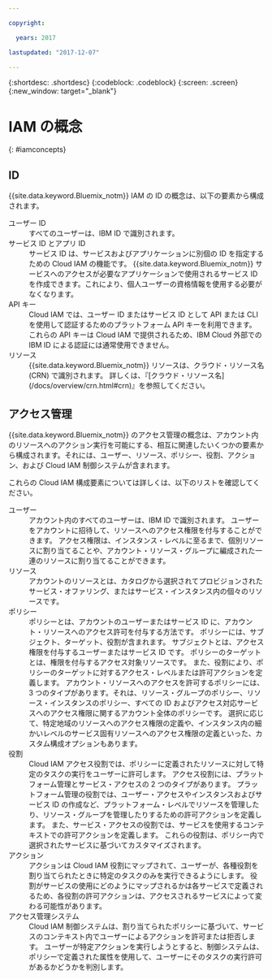 ```yaml
---

copyright:

  years: 2017

lastupdated: "2017-12-07"

---
```


{:shortdesc: .shortdesc}
{:codeblock: .codeblock}
{:screen: .screen}
{:new_window: target="_blank"}

# IAM の概念
{: #iamconcepts}

## ID

{{site.data.keyword.Bluemix_notm}} IAM の ID の概念は、以下の要素から構成されます。

<dl>
<dt>ユーザー ID</dt>
<dd>すべてのユーザーは、IBM ID で識別されます。</dd>
<dt>サービス ID とアプリ ID</dt>
<dd>サービス ID は、サービスおよびアプリケーションに別個の ID を指定するための Cloud IAM の機能です。 {{site.data.keyword.Bluemix_notm}} サービスへのアクセスが必要なアプリケーションで使用されるサービス ID を作成できます。これにより、個人ユーザーの資格情報を使用する必要がなくなります。</dd>
<dt>API キー</dt>
<dd>Cloud IAM では、ユーザー ID またはサービス ID として API または CLI を使用して認証するためのプラットフォーム API キーを利用できます。 これらの API キーは Cloud IAM で提供されるため、IBM Cloud 外部での IBM ID による認証には通常使用できません。 </dd>
<dt>リソース</dt>
<dd>{{site.data.keyword.Bluemix_notm}} リソースは、クラウド・リソース名 (CRN) で識別されます。 詳しくは、『[クラウド・リソース名](/docs/overview/crn.html#crn)』を参照してください。</dd>
</dl>

## アクセス管理

{{site.data.keyword.Bluemix_notm}} のアクセス管理の概念は、アカウント内のリソースへのアクション実行を可能にする、相互に関連したいくつかの要素から構成されます。それには、ユーザー、リソース、ポリシー、役割、アクション、および Cloud IAM 制御システムが含まれます。 

これらの Cloud IAM 構成要素については詳しくは、以下のリストを確認してください。

<dl>
<dt>ユーザー</dt>
<dd>アカウント内のすべてのユーザーは、IBM ID で識別されます。 ユーザーをアカウントに招待して、リソースへのアクセス権限を付与することができます。 アクセス権限は、インスタンス・レベルに至るまで、個別リソースに割り当てることや、アカウント・リソース・グループに編成された一連のリソースに割り当てることができます。</dd>
<dt>リソース</dt>
<dd>アカウントのリソースとは、カタログから選択されてプロビジョンされたサービス・オファリング、またはサービス・インスタンス内の個々のリソースです。</dd>
<dt>ポリシー</dt>
<dd>ポリシーとは、アカウントのユーザーまたはサービス ID に、アカウント・リソースへのアクセス許可を付与する方法です。 ポリシーには、サブジェクト、ターゲット、役割が含まれます。 サブジェクトとは、アクセス権限を付与するユーザーまたはサービス ID です。 ポリシーのターゲットとは、権限を付与するアクセス対象リソースです。 また、役割により、ポリシーのターゲットに対するアクセス・レベルまたは許可アクションを定義します。 アカウント・リソースへのアクセスを許可するポリシーには、3 つのタイプがあります。それは、リソース・グループのポリシー、リソース・インスタンスのポリシー、すべての ID およびアクセス対応サービスへのアクセス権限に関するアカウント全体のポリシーです。 選択に応じて、特定地域のリソースへのアクセス権限の定義や、インスタンス内の細かいレベルのサービス固有リソースへのアクセス権限の定義といった、カスタム構成オプションもあります。</dd>
<dt>役割</dt>
<dd>Cloud IAM アクセス役割では、ポリシーに定義されたリソースに対して特定のタスクの実行をユーザーに許可します。 アクセス役割には、プラットフォーム管理とサービス・アクセスの 2 つのタイプがあります。 プラットフォーム管理の役割では、ユーザー・アクセスやインスタンスおよびサービス ID の作成など、プラットフォーム・レベルでリソースを管理したり、リソース・グループを管理したりするための許可アクションを定義します。 また、サービス・アクセスの役割では、サービスを使用するコンテキストでの許可アクションを定義します。 これらの役割は、ポリシー内で選択されたサービスに基づいてカスタマイズされます。</dd>
<dt>アクション</dt>
<dd>アクションは Cloud IAM 役割にマップされて、ユーザーが、各種役割を割り当てられたときに特定のタスクのみを実行できるようにします。 役割がサービスの使用にどのようにマップされるかは各サービスで定義されるため、各役割の許可アクションは、アクセスされるサービスによって変わる可能性があります。 </dd>
<dt>アクセス管理システム</dt>
<dd>Cloud IAM 制御システムは、割り当てられたポリシーに基づいて、サービスのコンテキスト内でユーザーによるアクションを許可または拒否します。 ユーザーが特定アクションを実行しようとすると、制御システムは、ポリシーで定義された属性を使用して、ユーザーにそのタスクの実行許可があるかどうかを判別します。</dd>
</dl>






